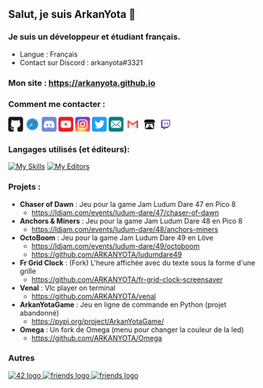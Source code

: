 ## Salut, je suis ArkanYota 👋  
  
### Je suis un développeur et étudiant français.  
- Langue : Français  
- Contact sur Discord : arkanyota#3321  
  
### Mon site : **https://arkanyota.github.io**
  
### Comment me contacter :  
  
[<img src="Images/github.svg" alt="drawing" width="30px"/>](http://github.com/ARKANYOTA/)
[<img src="Images/safari.svg" alt="drawing" width="30px"/>](http://arkanyota.github.io/)
<img src="Images/discord.svg" alt="drawing" width="30px"/>
[<img src="Images/youtube.svg" alt="drawing" width="30px"/>](https://www.youtube.com/channel/UC44p7IFHS8WK7CF3zSv38QA/)
[<img src="Images/instagram.svg" alt="drawing" width="30px"/>](http://www.instagram.com/arkanyota/)
[<img src="Images/twitter.svg" alt="drawing" width="30px"/>](https://twitter.com/arkanyota/)
[<img src="Images/email.svg" alt="drawing" width="30px"/>](mailto:arkanyota@icloud.com)
[<img src="Images/gmail.svg" alt="drawing" width="30px"/>](mailto:lesarktime@gmail.com)
[<img src="Images/itch_io.svg" alt="drawing" width="30px"/>](https://arkanyota.itch.io/)
[<img src="Images/twitch.svg" alt="drawing" width="30px"/>](https://www.twitch.tv/arkanyota)
  
### Langages utilisés (et éditeurs):  
[![My Skills](https://skillicons.dev/icons?i=py,c,ocaml,cpp,blender,md,html,css,js,latex,regex,sqlite,bash)](https://arkanyota.github.io)
[![My Editors](https://skillicons.dev/icons?i=linux,vim,idea,git,github,discord)](https://arkanyota.github.io)

### Projets :  
- **Chaser of Dawn** : Jeu pour la game Jam Ludum Dare 47 en Pico 8  
  - https://ldjam.com/events/ludum-dare/47/chaser-of-dawn  
- **Anchors & Miners** : Jeu pour la game Jam Ludum Dare 48 en Pico 8  
  - https://ldjam.com/events/ludum-dare/48/anchors-miners  
- **OctoBoom** : Jeu pour la game Jam Ludum Dare 49 en Löve  
  - https://ldjam.com/events/ludum-dare/49/octoboom  
  - https://github.com/ARKANYOTA/ludumdare49  
- **Fr Grid Clock** : (Fork) L'heure affichée avec du texte sous la forme d'une grille  
  - https://github.com/ARKANYOTA/fr-grid-clock-screensaver
- **Venal** : Vlc player on terminal  
  - https://github.com/ARKANYOTA/venal  
- **ArkanYotaGame** : Jeu en ligne de commande en Python (projet abandonné)  
  - https://pypi.org/project/ArkanYotaGame/  
- **Omega** : Un fork de Omega (menu pour changer la couleur de la led)  
  - https://github.com/ARKANYOTA/Omega
 

### Autres
<div align="left">
  <a href="https://github.com/ARKANYOTA?tab=overview&from=2042-12-01&to=2042-12-31" target="_blank">
    <img src="https://github.com/MaximCosta/MaximCosta/blob/main/assets/42.png" width="52" alt="42 logo"  />
  </a>
  <a href="https://github.com/MaximCosta" target="_blank">
    <img src="https://github.com/MaximCosta/MaximCosta/blob/main/assets/friends.png" width="52" alt="friends logo"  />
  </a>
    <a href="https://github.com/torvalds?achievement=pair-extraordinaire&tab=achievements" target="_blank">
    <img src="https://skillicons.dev/icons?i=linux" width="52" alt="friends logo"  />
  </a>
</div>
